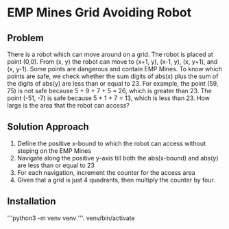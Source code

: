 # EMP Mines Grid Avoiding Robot

## Problem

There is a robot which can move around on a grid. The robot is placed at point (0,0). From (x, y) the robot can move to (x+1,
y), (x-1, y), (x, y+1), and (x, y-1). Some points are dangerous and contain EMP Mines. To know which points are safe, we check
whether the sum digits of abs(x) plus the sum of the digits of abs(y) are less than or equal to 23. For example, the point (59,
75) is not safe because 5 + 9 + 7 + 5 = 26, which is greater than 23. The point (-51, -7) is safe because 5 + 1 + 7 = 13, which is
less than 23.
How large is the area that the robot can access?

## Solution Approach

1. Define the positive x-bound to which the robot can access without steping on the EMP Mines
2. Navigate along the positive y-axis till both the abs(x-bound) and abs(y) are less than or equal to 23
3. For each navigation, increment the counter for the access area
4. Given that a grid is just 4 quadrants, then multiply the counter by four. 

## Installation





'''python3 -m venv venv
'''. venv/bin/activate